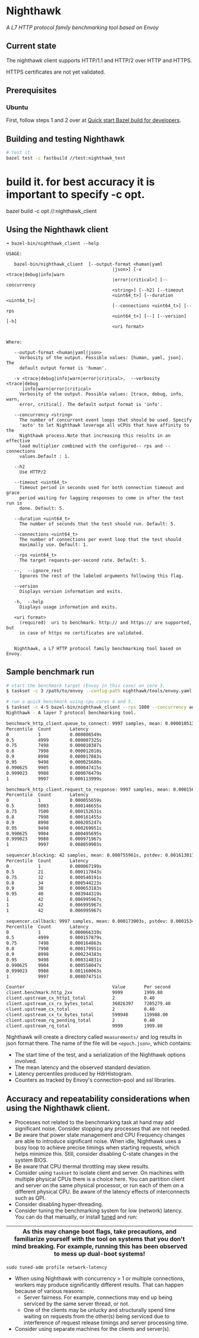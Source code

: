 # Nighthawk 

*A L7 HTTP protocol family benchmarking tool based on Envoy*

## Current state

The nighthawk client supports HTTP/1.1 and HTTP/2 over HTTP and HTTPS.

HTTPS certificates are not yet validated.

## Prerequisites

### Ubuntu

First, follow steps 1 and 2 over at [Quick start Bazel build for developers](https://github.com/envoyproxy/envoy/blob/master/bazel/README.md#quick-start-bazel-build-for-developers).

## Building and testing Nighthawk
```bash
# test it
bazel test -c fastbuild //test:nighthawk_test
```
# build it. for best accuracy it is important to specify -c opt.
bazel build -c opt //:nighthawk_client

## Using the Nighthawk client

```
➜ bazel-bin/nighthawk_client --help

USAGE: 

   bazel-bin/nighthawk_client  [--output-format <human|yaml
                                        |json>] [-v <trace|debug|info|warn
                                        |error|critical>] [--concurrency
                                        <string>] [--h2] [--timeout
                                        <uint64_t>] [--duration <uint64_t>]
                                        [--connections <uint64_t>] [--rps
                                        <uint64_t>] [--] [--version] [-h]
                                        <uri format>


Where: 

   --output-format <human|yaml|json>
     Verbosity of the output. Possible values: [human, yaml, json]. The
     default output format is 'human'.

   -v <trace|debug|info|warn|error|critical>,  --verbosity <trace|debug
      |info|warn|error|critical>
     Verbosity of the output. Possible values: [trace, debug, info, warn,
     error, critical]. The default output format is 'info'.

   --concurrency <string>
     The number of concurrent event loops that should be used. Specify
     'auto' to let Nighthawk leverage all vCPUs that have affinity to the
     Nighthawk process.Note that increasing this results in an effective
     load multiplier combined with the configured-- rps and --connections
     values.Default : 1. 

   --h2
     Use HTTP/2

   --timeout <uint64_t>
     Timeout period in seconds used for both connection timeout and grace
     period waiting for lagging responses to come in after the test run is
     done. Default: 5.

   --duration <uint64_t>
     The number of seconds that the test should run. Default: 5.

   --connections <uint64_t>
     The number of connections per event loop that the test should
     maximally use. Default: 1.

   --rps <uint64_t>
     The target requests-per-second rate. Default: 5.

   --,  --ignore_rest
     Ignores the rest of the labeled arguments following this flag.

   --version
     Displays version information and exits.

   -h,  --help
     Displays usage information and exits.

   <uri format>
     (required)  uri to benchmark. http:// and https:// are supported, but
     in case of https no certificates are validated.


   Nighthawk, a L7 HTTP protocol family benchmarking tool based on Envoy.
```

## Sample benchmark run

```bash
# start the benchmark target (Envoy in this case) on core 3.
$ taskset -c 3 /path/to/envoy --config-path nighthawk/tools/envoy.yaml

# run a quick benchmark using cpu cores 4 and 5.
$ taskset -c 4-5 bazel-bin/nighthawk_client --rps 1000 --concurrency auto http://127.0.0.1:10000/
Nighthawk - A layer 7 protocol benchmarking tool.

benchmark_http_client.queue_to_connect: 9997 samples, mean: 0.000010513s, pstdev: 0.000007883s
Percentile  Count       Latency        
0           1           0.000006549s   
0.5         4999        0.000007325s   
0.75        7498        0.000010387s   
0.8         7998        0.000012010s   
0.9         8998        0.000017883s   
0.95        9498        0.000025680s   
0.990625    9905        0.000047415s   
0.999023    9988        0.000076479s   
1           9997        0.000113999s   

benchmark_http_client.request_to_response: 9997 samples, mean: 0.000156183s, pstdev: 0.000147691s
Percentile  Count       Latency        
0           1           0.000055659s   
0.5         5003        0.000146655s   
0.75        7500        0.000152631s   
0.8         7998        0.000161455s   
0.9         8998        0.000205247s   
0.95        9498        0.000269951s   
0.990625    9904        0.000495695s   
0.999023    9988        0.000971967s   
1           9997        0.008059903s   

sequencer.blocking: 42 samples, mean: 0.000755961s, pstdev: 0.001613017s
Percentile  Count       Latency        
0           1           0.000067199s   
0.5         21          0.000117843s   
0.75        32          0.000540191s   
0.8         34          0.000544223s   
0.9         38          0.000653183s   
0.95        40          0.003944319s   
1           42          0.006995967s   
1           42          0.006995967s   
1           42          0.006995967s   

sequencer.callback: 9997 samples, mean: 0.000173003s, pstdev: 0.000153462s
Percentile  Count       Latency        
0           1           0.000066339s   
0.5         4999        0.000157879s   
0.75        7498        0.000164863s   
0.8         7998        0.000179951s   
0.9         8998        0.000234383s   
0.95        9498        0.000314831s   
0.990625    9904        0.000558047s   
0.999023    9988        0.001160063s   
1           9997        0.008074751s   

Counter                                 Value       Per second
client.benchmark.http_2xx               9999        1999.80
client.upstream_cx_http1_total          2           0.40
client.upstream_cx_rx_bytes_total       36026397    7205279.40
client.upstream_cx_total                2           0.40
client.upstream_cx_tx_bytes_total       599940      119988.00
client.upstream_rq_pending_total        2           0.40
client.upstream_rq_total                9999        1999.80
```

Nighthawk will create a directory called `measurements/` and log results in json format there.
The name of the file will be `<epoch.json>`, which contains:

- The start time of the test, and a serialization of the Nighthawk options involved.
- The mean latency and the observed standard deviation.
- Latency percentiles produced by HdrHistogram.
- Counters as tracked by Envoy's connection-pool and ssl libraries.

## Accuracy and repeatability considerations when using the Nighthawk client.

- Processes not related to the benchmarking task at hand may add significant noise. Consider stopping any
  processes that are not needed. 
- Be aware that power state management and CPU Frequency changes are able to introduce significant noise.
  When idle, Nighthawk uses a busy loop to achieve precise timings when starting requests, which helps minimize this.
  Still, consider disabling C-state changes in the system BIOS.
- Be aware that CPU thermal throttling may skew results.
- Consider using `taskset` to isolate client and server. On machines with multiple physical CPUs there is a choice here.
  You can partition client and server on the same physical processor, or run each of them on a different physical CPU. Be aware of the latency effects of interconnects such as QPI.
- Consider disabling hyper-threading.
- Consider tuning the benchmarking system for low (network) latency. You can do that manually, or install [tuned](http://manpages.ubuntu.com/manpages/bionic/man8/tuned-adm.8.html) and run:

| As this may change boot flags, take precautions, and familiarize yourself with the tool on systems that you don't mind breaking. For example, running this has been observed to mess up dual-boot systems! |
| --- |

```
sudo tuned-adm profile network-latency
```
- When using Nighthawk with concurrency > 1 or multiple connections, workers may produce significantly different results. That can happen because of various reasons:
  - Server fairness. For example, connections may end up being serviced by the same server thread, or not.
  - One of the clients may be unlucky and structurally spend time waiting on requests from the other(s)
    being serviced due to interference of request release timings and server processing time.
- Consider using separate machines for the clients and server(s).
